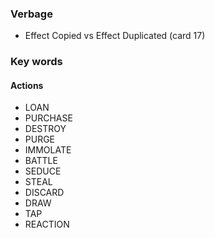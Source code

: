 

### Verbage
- Effect Copied vs Effect Duplicated (card 17)


### Key words

#### Actions
- LOAN
- PURCHASE
- DESTROY
- PURGE
- IMMOLATE
- BATTLE
- SEDUCE
- STEAL
- DISCARD
- DRAW
- TAP
- REACTION
